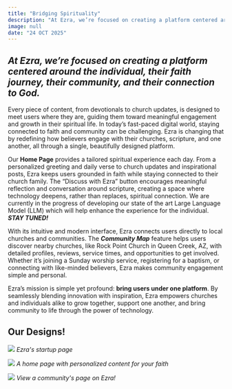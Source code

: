 ```yaml
---
title: "Bridging Spirituality"
description: "At Ezra, we’re focused on creating a platform centered around the individual, their faith journey, their community, and their connection to God."
image: null
date: "24 OCT 2025"
---
```


## _At Ezra, we’re focused on creating a platform centered around the individual, their faith journey, their community, and their connection to God._

Every piece of content, from devotionals to church updates, is designed to meet users where they are, guiding them toward meaningful engagement and growth in their spiritual life.
In today’s fast-paced digital world, staying connected to faith and community can be challenging. Ezra is changing that by redefining how believers engage with their churches, scripture, and one another, all through a single, beautifully designed platform.

Our **Home Page** provides a tailored spiritual experience each day. From a personalized greeting and daily verse to church updates and inspirational posts, Ezra keeps users grounded in faith while staying connected to their church family. The “Discuss with Ezra” button encourages meaningful reflection and conversation around scripture, creating a space where technology deepens, rather than replaces, spiritual connection. We are currently in the progress of developing our state of the art Large Language Model (LLM) which will help enhance the experience for the individual. **_STAY TUNED!_**

With its intuitive and modern interface, Ezra connects users directly to local churches and communities. The **_Community Map_** feature helps users discover nearby churches, like Rock Point Church in Queen Creek, AZ, with detailed profiles, reviews, service times, and opportunities to get involved. Whether it’s joining a Sunday worship service, registering for a baptism, or connecting with like-minded believers, Ezra makes community engagement simple and personal.

Ezra’s mission is simple yet profound: **bring users under one platform**. By seamlessly blending innovation with inspiration, Ezra empowers churches and individuals alike to grow together, support one another, and bring community to life through the power of technology.

## Our Designs!

![](start_page.png)
*Ezra's startup page*

![](home_page.png)
*A home page with personalized content for your faith*

![](community.png)
*View a community's page on Ezra!*